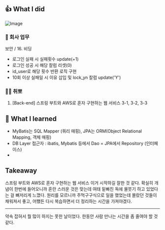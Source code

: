 ## 👍 What I did
![Image](https://i.imgur.com/OI7Ppgm.png)

### 💸 회사 업무
보안 / 16. 비딩 
- 로그인 실패 시 실패횟수 update(+1)
- 로그인 성공 시 해당 칼럼 리셋(0) 
- id_user로 해당 횟수 반환 로직 구현
- 10회 이상 실패일 시 이유 삽입 및 lock_yn 칼럼 update('Y')


### 👩‍💻 취뽀
1. [Back-end] 스프링 부트와 AWS로 혼자 구현하는 웹 서비스 3-1, 3-2, 3-3


## 👊 What I learned
- MyBatis는 SQL Mapper (쿼리 매핑), JPA는 ORM(Object Relational Mapping, 객체 매핑)
- DB Layer 접근자 : ibatis, Mybatis 등에서 Dao = JPA에서 Repository (인터페이스)
- 
## Takeaway
스프링 부트와 AWS로 혼자 구현하는 웹 서비스 이거 시작하길 잘한 것 같다.
확실히 개념이 한번에 들어오니까 혼란 스러운 것은 맞는데 여태 밑빠진 독에 물붓기 하고 있었다는 걸 뼈저리게 느꼈다.
원리를 모르니까 주먹구구식으로 일을 했었는데 몰랐던 것들이 채워져서 좋고, 어쨌든 다시 복습하면서 더 정리하는 시간을 가져야겠다.

---

약속 잡혀서 뭘 많이 하지는 못한 날이었다.
한동안 사람 만나는 시간을 좀 줄여야 할 것 같다.